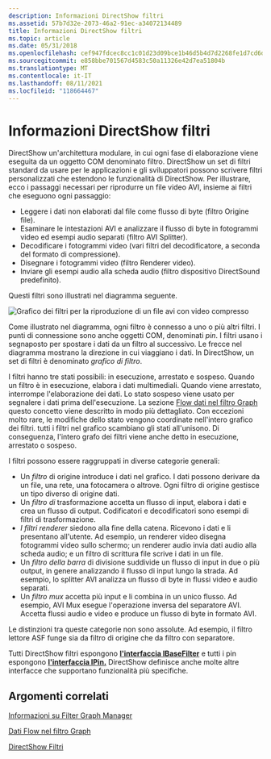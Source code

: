 ```yaml
---
description: Informazioni DirectShow filtri
ms.assetid: 57b7d32e-2073-46a2-91ec-a34072134489
title: Informazioni DirectShow filtri
ms.topic: article
ms.date: 05/31/2018
ms.openlocfilehash: cef947fdcec8cc1c01d23d09bce1b46d5b4d7d2268fe1d7cd6df6a57b54d42ca
ms.sourcegitcommit: e858bbe701567d4583c50a11326e42d7ea51804b
ms.translationtype: MT
ms.contentlocale: it-IT
ms.lasthandoff: 08/11/2021
ms.locfileid: "118664467"
---
```

# <a name="about-directshow-filters"></a>Informazioni DirectShow filtri

DirectShow un'architettura modulare, in cui ogni fase di elaborazione viene eseguita da un oggetto COM denominato filtro. DirectShow un set di filtri standard da usare per le applicazioni e gli sviluppatori possono scrivere filtri personalizzati che estendono le funzionalità di DirectShow. Per illustrare, ecco i passaggi necessari per riprodurre un file video AVI, insieme ai filtri che eseguono ogni passaggio:

-   Leggere i dati non elaborati dal file come flusso di byte (filtro Origine file).
-   Esaminare le intestazioni AVI e analizzare il flusso di byte in fotogrammi video ed esempi audio separati (filtro AVI Splitter).
-   Decodificare i fotogrammi video (vari filtri del decodificatore, a seconda del formato di compressione).
-   Disegnare i fotogrammi video (filtro Renderer video).
-   Inviare gli esempi audio alla scheda audio (filtro dispositivo DirectSound predefinito).

Questi filtri sono illustrati nel diagramma seguente.

![Grafico dei filtri per la riproduzione di un file avi con video compresso](images/avi-filter-graph.png)

Come illustrato nel diagramma, ogni filtro è connesso a uno o più altri filtri. I punti di connessione sono anche oggetti COM, denominati *pin*. I filtri usano i segnaposto per spostare i dati da un filtro al successivo. Le frecce nel diagramma mostrano la direzione in cui viaggiano i dati. In DirectShow, un set di filtri è denominato *grafico di filtro*.

I filtri hanno tre stati possibili: in esecuzione, arrestato e sospeso. Quando un filtro è in esecuzione, elabora i dati multimediali. Quando viene arrestato, interrompe l'elaborazione dei dati. Lo stato sospeso viene usato per segnalere i dati prima dell'esecuzione. La sezione [Flow dati nel filtro Graph](data-flow-in-the-filter-graph.md) questo concetto viene descritto in modo più dettagliato. Con eccezioni molto rare, le modifiche dello stato vengono coordinate nell'intero grafico dei filtri. tutti i filtri nel grafico scambiano gli stati all'unisono. Di conseguenza, l'intero grafo dei filtri viene anche detto in esecuzione, arrestato o sospeso.

I filtri possono essere raggruppati in diverse categorie generali:

-   Un *filtro* di origine introduce i dati nel grafico. I dati possono derivare da un file, una rete, una fotocamera o altrove. Ogni filtro di origine gestisce un tipo diverso di origine dati.
-   Un *filtro di* trasformazione accetta un flusso di input, elabora i dati e crea un flusso di output. Codificatori e decodificatori sono esempi di filtri di trasformazione.
-   *I filtri renderer* siedono alla fine della catena. Ricevono i dati e li presentano all'utente. Ad esempio, un renderer video disegna fotogrammi video sullo schermo; un renderer audio invia dati audio alla scheda audio; e un filtro di scrittura file scrive i dati in un file.
-   Un *filtro della barra* di divisione suddivide un flusso di input in due o più output, in genere analizzando il flusso di input lungo la strada. Ad esempio, lo splitter AVI analizza un flusso di byte in flussi video e audio separati.
-   Un *filtro mux* accetta più input e li combina in un unico flusso. Ad esempio, AVI Mux esegue l'operazione inversa del separatore AVI. Accetta flussi audio e video e produce un flusso di byte in formato AVI.

Le distinzioni tra queste categorie non sono assolute. Ad esempio, il filtro lettore ASF funge sia da filtro di origine che da filtro con separatore.

Tutti DirectShow filtri espongono [**l'interfaccia IBaseFilter**](/windows/desktop/api/Strmif/nn-strmif-ibasefilter) e tutti i pin espongono [**l'interfaccia IPin.**](/windows/desktop/api/Strmif/nn-strmif-ipin) DirectShow definisce anche molte altre interfacce che supportano funzionalità più specifiche.

## <a name="related-topics"></a>Argomenti correlati

<dl> <dt>

[Informazioni su Filter Graph Manager](about-the-filter-graph-manager.md)
</dt> <dt>

[Dati Flow nel filtro Graph](data-flow-in-the-filter-graph.md)
</dt> <dt>

[DirectShow Filtri](directshow-filters.md)
</dt> </dl>

 

 



